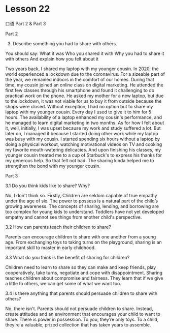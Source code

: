 # Lesson 22

口语 Part 2 & Part 3

Part 2

3.  Describe something you had to share with others. 

You should say:
What it was
Who you shared it with
Why you had to share it with others
And explain how you felt about it

Two years back, I shared my laptop with my younger cousin. In 2020,  the world experienced a lockdown due to the coronavirus. For a sizeable part of the year, we remained indoors in the comfort of our homes. During that time, my cousin joined an online class on digital marketing. He attended the first few classes through his smartphone and found it challenging to do practical work on the phone. He asked my mother for a new laptop, but due to the lockdown, it was not viable for us to buy it from outside because the shops were closed. Without exception, I had no option but to share my laptop with my younger cousin. Every day I used to give it to him for 5 hours.  The availability of a laptop enhanced my cousin's performance, and he managed to learn digital marketing in two months.  As for how I felt about it, well, initially, I was upset because my work and study suffered a lot. But later on, I managed it because I started doing other work while my laptop was busy with my cousin. I started spending six hours without a laptop by doing a physical workout, watching motivational videos on TV and cooking my favorite mouth-watering delicacies. And upon finishing his classes, my younger cousin treated me to a cup of Starbuck's to express his thanks for my generous help. So that felt not bad. The sharing kinda helped me to strengthen the bond with my younger cousin.

Part 3

3.1 Do you think kids like to share? Why?

No, I don't think so. Firstly, Children are seldom capable of true empathy under the age of six. The power to possess is a natural part of the child’s growing awareness. The concepts of sharing, lending, and borrowing are too complex for young kids to understand. Toddlers have not yet developed empathy and cannot see things from another child's perspective.

3.2 How can parents teach their children to share?

Parents can encourage children to share with one another from a young age. From exchanging toys to taking turns on the playground, sharing is an important skill to master in early childhood. 

3.3 What do you think is the benefit of sharing for children?

Children need to learn to share so they can make and keep friends, play cooperatively, take turns, negotiate and cope with disappointment. Sharing teaches children about compromise and fairness. They learn that if we give a little to others, we can get some of what we want too.

3.4 Is there anything that parents should persuade children to share with others?

No, there isn't. Parents should not persuade children to share. Instead, create attitudes and an environment that encourages your child to want to share. There is power in possession. To you, they’re only toys. To a child, they’re a valuable, prized collection that has taken years to assemble. 